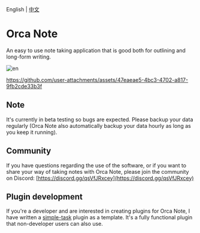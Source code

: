 English | [中文](README.zh.md)

# Orca Note

An easy to use note taking application that is good both for outlining and long-form writing.

![en](https://github.com/user-attachments/assets/d93f94e5-8740-4708-9511-90b53176c279)

https://github.com/user-attachments/assets/47eaeae5-4bc3-4702-a817-9fb2cde33b3f

## Note

It's currently in beta testing so bugs are expected. Please backup your data regularly (Orca Note also automatically backup your data hourly as long as you keep it running).

## Community

If you have questions regarding the use of the software, or if you want to share your way of taking notes with Orca Note, please join the community on Discord: [https://discord.gg/qsVfJRxcey](https://discord.gg/qsVfJRxcey)

## Plugin development

If you're a developer and are interested in creating plugins for Orca Note, I have written a [simple-task](https://github.com/sethyuan/orca-simple-task) plugin as a template. It's a fully functional plugin that non-developer users can also use.
